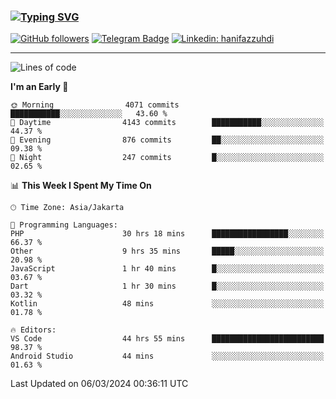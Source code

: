 ### [![Typing SVG](https://readme-typing-svg.herokuapp.com?font=lato&size=22&lines=Hi+There+👋)](https://git.io/typing-svg) 

[![GitHub followers](https://img.shields.io/github/followers/hanifazzuhdi?label=Follow&style=social)](https://github.com/hanifazzuhdi/?tab=follow) 
[![Telegram Badge](https://img.shields.io/badge/-hanif0198-blue?style=social&logo=telegram&link=https://www.t.me/hanif0198/)](https://www.t.me/hanif0198/) 
[![Linkedin: hanifazzuhdi](https://img.shields.io/badge/-hanifazzuhdi-blue?style=flat-square&logo=Linkedin&logoColor=white&link=https://www.linkedin.com/in/hanif-az-zuhdi-69688019b/)](https://www.linkedin.com/in/hanif-az-zuhdi-69688019b/) 

<hr/>

<!--START_SECTION:waka-->
![Lines of code](https://img.shields.io/badge/From%20Hello%20World%20I%27ve%20Written-47.2%20million%20lines%20of%20code-blue)

**I'm an Early 🐤** 

```text
🌞 Morning                4071 commits        ███████████░░░░░░░░░░░░░░   43.60 % 
🌆 Daytime                4143 commits        ███████████░░░░░░░░░░░░░░   44.37 % 
🌃 Evening                876 commits         ██░░░░░░░░░░░░░░░░░░░░░░░   09.38 % 
🌙 Night                  247 commits         █░░░░░░░░░░░░░░░░░░░░░░░░   02.65 % 
```


📊 **This Week I Spent My Time On** 

```text
🕑︎ Time Zone: Asia/Jakarta

💬 Programming Languages: 
PHP                      30 hrs 18 mins      █████████████████░░░░░░░░   66.37 % 
Other                    9 hrs 35 mins       █████░░░░░░░░░░░░░░░░░░░░   20.98 % 
JavaScript               1 hr 40 mins        █░░░░░░░░░░░░░░░░░░░░░░░░   03.67 % 
Dart                     1 hr 30 mins        █░░░░░░░░░░░░░░░░░░░░░░░░   03.32 % 
Kotlin                   48 mins             ░░░░░░░░░░░░░░░░░░░░░░░░░   01.78 % 

🔥 Editors: 
VS Code                  44 hrs 55 mins      █████████████████████████   98.37 % 
Android Studio           44 mins             ░░░░░░░░░░░░░░░░░░░░░░░░░   01.63 % 
```


 Last Updated on 06/03/2024 00:36:11 UTC
<!--END_SECTION:waka-->
